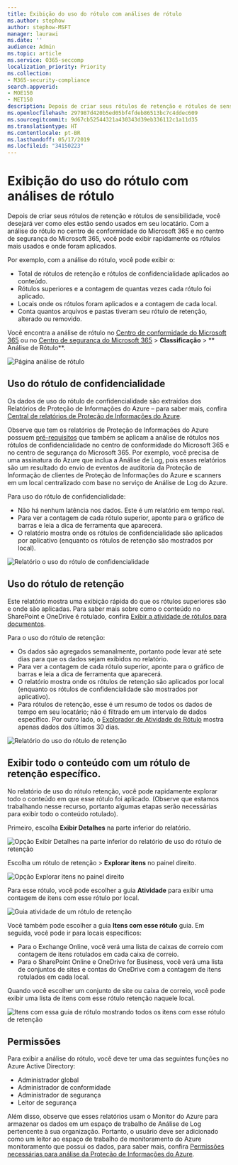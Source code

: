 ```yaml
---
title: Exibição do uso do rótulo com análises de rótulo
ms.author: stephow
author: stephow-MSFT
manager: laurawi
ms.date: ''
audience: Admin
ms.topic: article
ms.service: O365-seccomp
localization_priority: Priority
ms.collection:
- M365-security-compliance
search.appverid:
- MOE150
- MET150
description: Depois de criar seus rótulos de retenção e rótulos de sensibilidade, você desejará ver como eles estão sendo usados em seu locatário. Com a análise do rótulo no centro de conformidade do Microsoft 365 e no centro de segurança do Microsoft 365, você pode exibir rapidamente os rótulos mais usados e onde foram aplicados.
ms.openlocfilehash: 297987d420b5ed05bf4fdeb86513bc7c4ddec609
ms.sourcegitcommit: 9d67cb52544321a430343d39eb336112c1a11d35
ms.translationtype: HT
ms.contentlocale: pt-BR
ms.lasthandoff: 05/17/2019
ms.locfileid: "34150223"
---
```

# <a name="view-label-usage-with-label-analytics"></a>Exibição do uso do rótulo com análises de rótulo

Depois de criar seus rótulos de retenção e rótulos de sensibilidade, você desejará ver como eles estão sendo usados em seu locatário. Com a análise do rótulo no centro de conformidade do Microsoft 365 e no centro de segurança do Microsoft 365, você pode exibir rapidamente os rótulos mais usados e onde foram aplicados.

Por exemplo, com a análise do rótulo, você pode exibir o:

- Total de rótulos de retenção e rótulos de confidencialidade aplicados ao conteúdo.
- Rótulos superiores e a contagem de quantas vezes cada rótulo foi aplicado.
- Locais onde os rótulos foram aplicados e a contagem de cada local.
- Conta quantos arquivos e pastas tiveram seu rótulo de retenção, alterado ou removido.

Você encontra a análise de rótulo no [Centro de conformidade do Microsoft 365](https://compliance.microsoft.com/labelanalytics) ou no [Centro de segurança do Microsoft 365](https://security.microsoft.com/labelanalytics) > **Classificação**  >  ** Análise de Rótulo**.

![Página análise de rótulo](media/label-analytics-page.png)

## <a name="sensitivity-label-usage"></a>Uso do rótulo de confidencialidade

Os dados de uso do rótulo de confidencialidade são extraídos dos Relatórios de Proteção de Informações do Azure – para saber mais, confira [Central de relatórios de Proteção de Informações do Azure](https://docs.microsoft.com/pt-BR/azure/information-protection/reports-aip).

Observe que tem os relatórios de Proteção de Informações do Azure possuem [pré-requisitos](https://docs.microsoft.com/pt-BR/azure/information-protection/reports-aip#prerequisites-for-azure-information-protection-analytics) que também se aplicam a análise de rótulos nos rótulos de confidencialidade no centro de conformidade do Microsoft 365 e no centro de segurança do Microsoft 365. Por exemplo, você precisa de uma assinatura do Azure que inclua a Análise de Log, pois esses relatórios são um resultado do envio de eventos de auditoria da Proteção de Informação de clientes de Proteção de Informações do Azure e scanners em um local centralizado com base no serviço de Análise de Log do Azure.

Para uso do rótulo de confidencialidade:

- Não há nenhum latência nos dados. Este é um relatório em tempo real.
- Para ver a contagem de cada rótulo superior, aponte para o gráfico de barras e leia a dica de ferramenta que aparecerá.
- O relatório mostra onde os rótulos de confidencialidade são aplicados por aplicativo (enquanto os rótulos de retenção são mostrados por local).

![Relatório o uso do rótulo de confidencialidade](media/sensitivity-label-usage-report.png)

## <a name="retention-label-usage"></a>Uso do rótulo de retenção

Este relatório mostra uma exibição rápida do que os rótulos superiores são e onde são aplicadas. Para saber mais sobre como o conteúdo no SharePoint e OneDrive é rotulado, confira [Exibir a atividade de rótulos para documentos](view-label-activity-for-documents.md).

Para o uso do rótulo de retenção:

- Os dados são agregados semanalmente, portanto pode levar até sete dias para que os dados sejam exibidos no relatório.
- Para ver a contagem de cada rótulo superior, aponte para o gráfico de barras e leia a dica de ferramenta que aparecerá.
- O relatório mostra onde os rótulos de retenção são aplicados por local (enquanto os rótulos de confidencialidade são mostrados por aplicativo).
- Para rótulos de retenção, esse é um resumo de todos os dados de tempo em seu locatário; não é filtrado em um intervalo de dados específico. Por outro lado, o [Explorador de Atividade de Rótulo](view-label-activity-for-documents.md) mostra apenas dados dos últimos 30 dias.

![Relatório do uso do rótulo de retenção](media/retention-label-usage-report.png)

## <a name="view-all-content-with-a-specific-retention-label"></a>Exibir todo o conteúdo com um rótulo de retenção específico.

No relatório de uso do rótulo retenção, você pode rapidamente explorar todo o conteúdo em que esse rótulo foi aplicado. (Observe que estamos trabalhando nesse recurso, portanto algumas etapas serão necessárias para exibir todo o conteúdo rotulado).

Primeiro, escolha **Exibir Detalhes** na parte inferior do relatório.

![Opção Exibir Detalhes na parte inferior do relatório de uso do rótulo de retenção](media/retention-label-usage-view-details.png)

Escolha um rótulo de retenção > **Explorar itens** no painel direito.

![Opção Explorar itens no painel direito](media/retention-label-usage-explore-items.png)

Para esse rótulo, você pode escolher a guia **Atividade** para exibir uma contagem de itens com esse rótulo por local.

![Guia atividade de um rótulo de retenção](media/retention-label-usage-activity-tab.png)

Você também pode escolher a guia **Itens com esse rótulo** guia. Em seguida, você pode ir para locais específicos:

- Para o Exchange Online, você verá uma lista de caixas de correio com contagem de itens rotulados em cada caixa de correio.
- Para o SharePoint Online e OneDrive for Business, você verá uma lista de conjuntos de sites e contas do OneDrive com a contagem de itens rotulados em cada local.

Quando você escolher um conjunto de site ou caixa de correio, você pode exibir uma lista de itens com esse rótulo retenção naquele local.

![Itens com essa guia de rótulo mostrando todos os itens com esse rótulo de retenção](media/retention-label-usage-content-explorer.png)

## <a name="permissions"></a>Permissões

Para exibir a análise do rótulo, você deve ter uma das seguintes funções no Azure Active Directory:

- Administrador global
- Administrador de conformidade
- Administrador de segurança
- Leitor de segurança

Além disso, observe que esses relatórios usam o Monitor do Azure para armazenar os dados em um espaço de trabalho de Análise de Log pertencente à sua organização. Portanto, o usuário deve ser adicionado como um leitor ao espaço de trabalho de monitoramento do Azure monitoramento que possui os dados, para saber mais, confira [Permissões necessárias para análise da Proteção de Informações do Azure](https://docs.microsoft.com/pt-BR/azure/information-protection/reports-aip#permissions-required-for-azure-information-protection-analytics).

